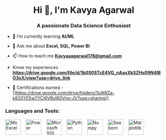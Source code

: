 <h1 align="center">Hi 👋, I'm Kavya Agarwal</h1>
<h3 align="center">A passionate Data Science Enthusiast</h3>


- 🌱 I’m currently learning **AI/ML**

- 💬 Ask me about **Excel, SQL, Power BI**

- 📫 How to reach me **Kavyaaagarwal178@gmail.com**

- Know my experiences **https://drive.google.com/file/d/1b0S0STcE4VG_nAaxXkSZHs09N4lBO3sX/view?usp=drive_link**

- 📄 Certifications earned -  [(https://drive.google.com/drive/folders/1iuN9Za-k833YE5w7YCj6VBvl8SVno-JV?usp=sharing)]

<h3 align="left">Languages and Tools:</h3>
<p align = "left">
<img src="https://upload.wikimedia.org/wikipedia/commons/thumb/7/73/Microsoft_Excel_2013-2019_logo.svg/881px-Microsoft_Excel_2013-2019_logo.svg.png" alt="Ms Excel" width="50" height="50"> &nbsp;&nbsp;
<img src = "https://marketplace.topdesk.com/wp-content/uploads/2018/02/powerbi-logo.png" alt=Power BI" width="50" height="50"> &nbsp;&nbsp;
<img src = "https://brandslogos.com/wp-content/uploads/images/large/microsoft-sql-server-logo.png" alt="Microsoft SQL Server" width="50" height="50"> &nbsp;&nbsp;
<img src = "https://upload.wikimedia.org/wikipedia/commons/thumb/c/c3/Python-logo-notext.svg/172px-Python-logo-notext.svg.png" alt= "Python" width="50" height="50"> &nbsp;&nbsp;
<img src = "https://upload.wikimedia.org/wikipedia/commons/thumb/3/31/NumPy_logo_2020.svg/768px-NumPy_logo_2020.svg.png" alt = "Numpy" width="50" height="50"> &nbsp;&nbsp;
<img src = "https://assets.streamlinehq.com/image/private/w_300,h_300,ar_1/f_auto/v1/icons/2/seaborn-mazs5fsvs6lluqsnmeik89.png/seaborn-b4pddoh3hfg4k85ug0oazo.png?_a=DAJFJtWIZAAC" alt = "Seaborn" width="50" height="50"> &nbsp;&nbsp;
<img src = "https://upload.wikimedia.org/wikipedia/commons/thumb/8/84/Matplotlib_icon.svg/270px-Matplotlib_icon.svg.png?20150311090915" alt ="Matplotlib" width="50" height="50">
</p>

